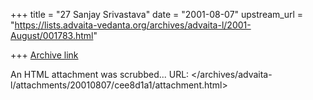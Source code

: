 +++
title = "27 Sanjay Srivastava"
date = "2001-08-07"
upstream_url = "https://lists.advaita-vedanta.org/archives/advaita-l/2001-August/001783.html"

+++
[Archive link](https://lists.advaita-vedanta.org/archives/advaita-l/2001-August/001783.html)

An HTML attachment was scrubbed...
URL: </archives/advaita-l/attachments/20010807/cee8d1a1/attachment.html>
